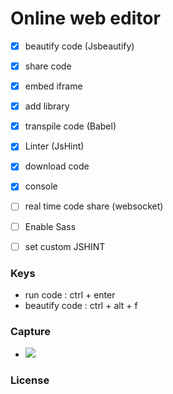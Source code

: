 # Online web editor

- [x] beautify code (Jsbeautify)
- [x] share code
- [x] embed iframe
- [x] add library

- [x] transpile code (Babel)
- [x] Linter (JsHint)

- [x] download code
- [x] console
- [ ] real time code share (websocket)
- [ ] Enable Sass
- [ ] set custom JSHINT

### Keys
- run code : ctrl + enter
- beautify code : ctrl + alt + f

### Capture
- ![](https://i.ibb.co/WkBNDm0/kody.png)

### License